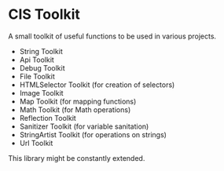 # CIS Toolkit
A small toolkit of useful functions to be used in various projects.

 - String Toolkit
 - Api Toolkit
 - Debug Toolkit
 - File Toolkit
 - HTMLSelector Toolkit (for creation of selectors)
 - Image Toolkit
 - Map Toolkit (for mapping functions)
 - Math Toolkit (for Math operations)
 - Reflection Toolkit
 - Sanitizer Toolkit (for variable sanitation)
 - StringArtist Toolkit (for operations on strings)
 - Url Toolkit
 
This library might be constantly extended.